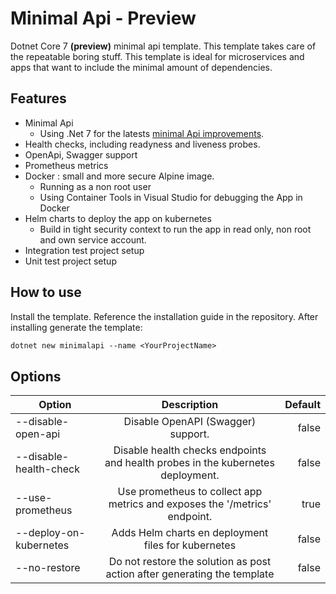 # Minimal Api - Preview

Dotnet Core 7 **(preview)** minimal api template. This template takes care of the repeatable boring stuff.
This template is ideal for microservices and apps that want to include the minimal amount of dependencies.

## Features
- Minimal Api
  - Using .Net 7 for the latests [minimal Api improvements](https://devblogs.microsoft.com/dotnet/asp-net-core-updates-in-dotnet-7-preview-4/).
- Health checks, including readyness and liveness probes.
- OpenApi, Swagger support
- Prometheus metrics
- Docker : small and more secure Alpine image.
  - Running as a non root user
  - Using Container Tools in Visual Studio for debugging the App in Docker
- Helm charts to deploy the app on kubernetes
  - Build in tight security context to run the app in read only, non root and own service account.
- Integration test project setup
- Unit test project setup

## How to use

Install the template. Reference the installation guide in the repository.
After installing generate the template:

```ps
dotnet new minimalapi --name <YourProjectName>
```

## Options

| Option                   |                                   Description                                   | Default |
| ------------------------ | :-----------------------------------------------------------------------------: | ------: |
| --disable-open-api       |                       Disable OpenAPI (Swagger) support.                        |   false |
| --disable-health-check   | Disable health checks endpoints and health probes in the kubernetes deployment. |   false |
| --use-prometheus         |   Use prometheus to collect app metrics and exposes the '/metrics' endpoint.    |   true  |
| --deploy-on-kubernetes   |   Adds Helm charts en deployment files for kubernetes                           |   false |
| --no-restore             |    Do not restore the solution as post action after generating the template     |   false |
